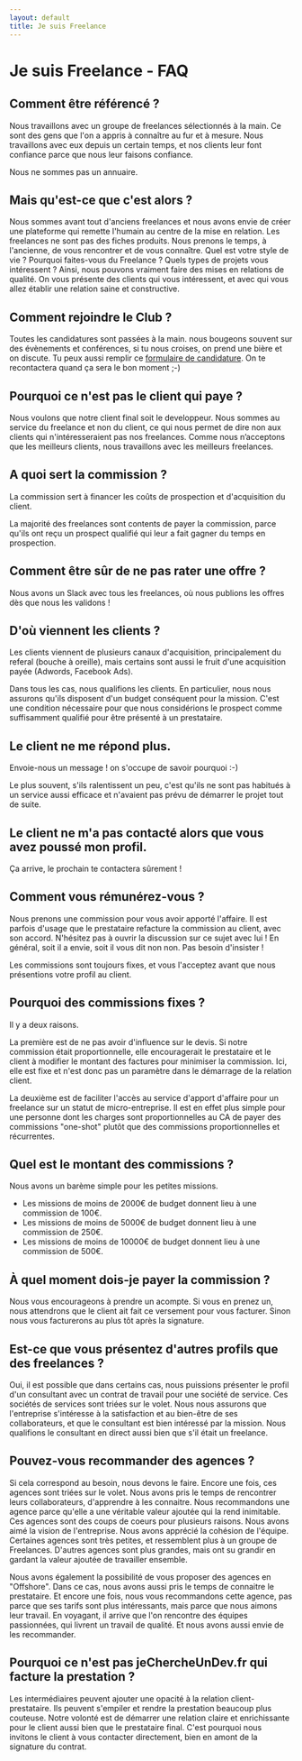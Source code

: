 ```yaml
---
layout: default
title: Je suis Freelance
---
```

# Je suis Freelance - FAQ

## Comment être référencé ?

Nous travaillons avec un groupe de freelances sélectionnés à la main. Ce sont des gens que l'on a appris à connaître au fur et à mesure. Nous travaillons avec eux depuis un certain temps, et nos clients leur font confiance parce que nous leur faisons confiance.

Nous ne sommes pas un annuaire.

## Mais qu'est-ce que c'est alors ?

Nous sommes avant tout d'anciens freelances et nous avons envie de créer une plateforme qui remette l'humain au centre de la mise en relation. Les freelances ne sont pas des fiches produits. Nous prenons le temps, à l'ancienne, de vous rencontrer et de vous connaître. 
Quel est votre style de vie ? 
Pourquoi faites-vous du Freelance ? 
Quels types de projets vous intéressent ? 
Ainsi, nous pouvons vraiment faire des mises en relations de qualité. On vous présente des clients qui vous intéressent, et avec qui vous allez établir une relation saine et constructive.

## Comment rejoindre le Club ?

Toutes les candidatures sont passées à la main. nous bougeons souvent sur des évènements et conférences, si tu nous croises, on prend une bière et on discute. Tu peux aussi remplir ce [formulaire de candidature](https://jechercheundev-fr.typeform.com/to/FhYTCo). On te recontactera quand ça sera le bon moment ;-)

## Pourquoi ce n'est pas le client qui paye ?

Nous voulons que notre client final soit le developpeur. Nous sommes au service du freelance et non du client, ce qui nous permet de dire non aux clients qui n'intéresseraient pas nos freelances. Comme nous n’acceptons que les meilleurs clients, nous travaillons avec les meilleurs freelances.

## A quoi sert la commission ?

La commission sert à financer les coûts de prospection et d'acquisition du client.

La majorité des freelances sont contents de payer la commission, parce qu'ils ont reçu un prospect qualifié qui leur a fait gagner du temps en prospection. 

## Comment être sûr de ne pas rater une offre ?

Nous avons un Slack avec tous les freelances, où nous publions les offres dès que nous les validons !

## D'où viennent les clients ?

Les clients viennent de plusieurs canaux d'acquisition, principalement du referal (bouche à oreille), mais certains sont aussi le fruit d'une acquisition payée (Adwords, Facebook Ads).

Dans tous les cas, nous qualifions les clients. En particulier, nous nous assurons qu'ils disposent d'un budget conséquent pour la mission. C'est une condition nécessaire pour que nous considérions le prospect comme suffisamment qualifié pour être présenté à un prestataire.

## Le client ne me répond plus.

Envoie-nous un message ! on s'occupe de savoir pourquoi :-)

Le plus souvent, s'ils ralentissent un peu, c'est qu'ils ne sont pas habitués à un service aussi efficace et n'avaient pas prévu de démarrer le projet tout de suite. 

## Le client ne m'a pas contacté alors que vous avez poussé mon profil.

Ça arrive, le prochain te contactera sûrement !

## Comment vous rémunérez-vous ?

Nous prenons une commission pour vous avoir apporté l'affaire. Il est parfois d'usage que le prestataire refacture la commission au client, avec son accord. N'hésitez pas à ouvrir la discussion sur ce sujet avec lui ! En général, soit il a envie, soit il vous dit non non. Pas besoin d'insister !

Les commissions sont toujours fixes, et vous l'acceptez avant que nous présentions votre profil au client.

## Pourquoi des commissions fixes ?

Il y a deux raisons.

La première est de ne pas avoir d'influence sur le devis. Si notre commission était proportionnelle, elle encouragerait le prestataire et le client à modifier le montant des factures pour minimiser la commission. Ici, elle est fixe et n'est donc pas un paramètre dans le démarrage de la relation client.

La deuxième est de faciliter l'accès au service d'apport d'affaire pour un freelance sur un statut de micro-entreprise. Il est en effet plus simple pour une personne dont les charges sont proportionnelles au CA de payer des commissions "one-shot" plutôt que des commissions proportionnelles et récurrentes.

## Quel est le montant des commissions ?

Nous avons un barème simple pour les petites missions.
 
* Les missions de moins de 2000€ de budget donnent lieu à une commission de 100€. 
* Les missions de moins de 5000€ de budget donnent lieu à une commission de 250€.
* Les missions de moins de 10000€ de budget donnent lieu à une commission de 500€.

## À quel moment dois-je payer la commission ?

Nous vous encourageons à prendre un acompte. Si vous en prenez un, nous attendrons que le client ait fait ce versement pour vous facturer. Sinon nous vous facturerons au plus tôt après la signature.

## Est-ce que vous présentez d'autres profils que des freelances ?

Oui, il est possible que dans certains cas, nous puissions présenter le profil d'un consultant avec un contrat de travail pour une société de service. Ces sociétés de services sont triées sur le volet. Nous nous assurons que l'entreprise s'intéresse à la satisfaction et au bien-être de ses collaborateurs, et que le consultant est bien intéressé par la mission. Nous qualifions le consultant en direct aussi bien que s'il était un freelance.

## Pouvez-vous recommander des agences ?

Si cela correspond au besoin, nous devons le faire. Encore une fois, ces agences sont triées sur le volet. Nous avons pris le temps de rencontrer leurs collaborateurs, d'apprendre à les connaitre. Nous recommandons une agence parce qu'elle a une véritable valeur ajoutée qui la rend inimitable. Ces agences sont des coups de coeurs pour plusieurs raisons. Nous avons aimé la vision de l'entreprise. Nous avons apprécié la cohésion de l'équipe. Certaines agences sont très petites, et ressemblent plus à un groupe de Freelances. D'autres agences sont plus grandes, mais ont su grandir en gardant la valeur ajoutée de travailler ensemble.

Nous avons également la possibilité de vous proposer des agences en "Offshore". Dans ce cas, nous avons aussi pris le temps de connaitre le prestataire. Et encore une fois, nous vous recommandons cette agence, pas parce que ses tarifs sont plus intéressants, mais parce que nous aimons leur travail. En voyagant, il arrive que l'on rencontre des équipes passionnées, qui livrent un travail de qualité. Et nous avons aussi envie de les recommander.

## Pourquoi ce n'est pas jeChercheUnDev.fr qui facture la prestation ?

Les intermédiaires peuvent ajouter une opacité à la relation client-prestataire. Ils peuvent s'empiler et rendre la prestation beaucoup plus couteuse. Notre volonté est de démarrer une relation claire et enrichissante pour le client aussi bien que le prestataire final. C'est pourquoi nous invitons le client à vous contacter directement, bien en amont de la signature du contrat.